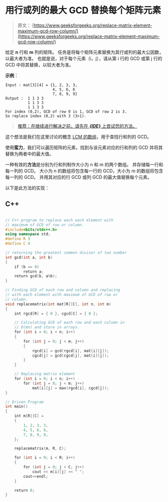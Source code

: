 # 用行或列的最大 GCD 替换每个矩阵元素

> 原文： [https://www.geeksforgeeks.org/replace-matrix-element-maximum-gcd-row-column/](https://www.geeksforgeeks.org/replace-matrix-element-maximum-gcd-row-column/)

给定 **n** 行和 **m** 列的矩阵。 任务是将每个矩阵元素替换为其行或列的最大公因数，以最大者为准。 也就是说，对于每个元素（i，j），请从第 i 行的 GCD 或第 j 行的 GCD 中将其替换，以较大者为准。

**示例**：

```
Input : mat[3][4] = {1, 2, 3, 3,
                     4, 5, 6, 6
                     7, 8, 9, 9}  
Output :  1 1 3 3
          1 1 3 3
          1 1 3 3
For index (0,2), GCD of row 0 is 1, GCD of row 2 is 3.
So replace index (0,2) with 3 (3>1). 

```

> [推荐：在继续进行解决之前，请先在 ***{IDE}*** 上尝试您的方法。](https://ide.geeksforgeeks.org/)

这个想法是我们在这里讨论的概念 [LCM 的数组](https://www.geeksforgeeks.org/lcm-of-given-array-elements/)，用于查找行和列的 GCD。

使用**蛮力**，我们可以遍历矩阵的元素，找到与该元素对应的行和列的 GCD 并将其替换为两者中的最大值。

一种有效的**方法**是分别为行和列制作大小为 n 和 m 的两个数组。 并存储每一行​​和每一列的 GCD。 大小为 n 的数组将包含每一行的 GCD，大小为 m 的数组将包含每一列的 GCD。 并用其对应的行 GCD 或列 GCD 的最大值替换每个元素。

以下是此方法的实现：

## C++ 

```cpp

// C++ program to replace each each element with 
// maximum of GCD of row or column. 
#include<bits/stdc++.h> 
using namespace std; 
#define R 3 
#define C 4 

// returning the greatest common divisor of two number 
int gcd(int a, int b) 
{ 
    if (b == 0) 
        return a; 
    return gcd(b, a%b); 
} 

// Finding GCD of each row and column and replacing 
// with each element with maximum of GCD of row or 
// column. 
void replacematrix(int mat[R][C], int n, int m) 
{ 
    int rgcd[R] = { 0 }, cgcd[C] = { 0 }; 

    // Calculating GCD of each row and each column in  
    // O(mn) and store in arrays. 
    for (int i = 0; i < n; i++) 
    { 
        for (int j = 0; j < m; j++) 
        { 
            rgcd[i] = gcd(rgcd[i], mat[i][j]); 
            cgcd[j] = gcd(cgcd[j], mat[i][j]); 
        } 
    } 

    // Replacing matrix element 
    for (int i = 0; i < n; i++) 
        for (int j = 0; j < m; j++) 
            mat[i][j] = max(rgcd[i], cgcd[j]); 
} 

// Driven Program 
int main() 
{ 
    int m[R][C] = 
    { 
        1, 2, 3, 3, 
        4, 5, 6, 6, 
        7, 8, 9, 9, 
    }; 

    replacematrix(m, R, C); 

    for (int i = 0; i < R; i++) 
    { 
        for (int j = 0; j < C; j++) 
            cout << m[i][j] << " "; 
        cout<<endl; 
    } 

    return 0; 
} 

```